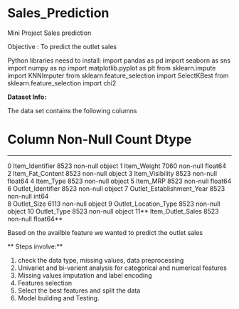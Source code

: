 # Sales_Prediction
Mini Project Sales prediction

Objective : To predict the outlet sales

Python libraries neesd to install:
import pandas as pd
import seaborn as sns
import numpy as np
import matplotlib.pyplot as plt
from sklearn.impute import KNNImputer
from sklearn.feature_selection import SelectKBest
from sklearn.feature_selection import chi2

**Dataset Info:**

The data set contains the following columns 
 #   Column                     Non-Null Count  Dtype  
---  ------                     --------------  -----  
 0   Item_Identifier            8523 non-null   object 
 1   Item_Weight                7060 non-null   float64
 2   Item_Fat_Content           8523 non-null   object 
 3   Item_Visibility            8523 non-null   float64
 4   Item_Type                  8523 non-null   object 
 5   Item_MRP                   8523 non-null   float64
 6   Outlet_Identifier          8523 non-null   object 
 7   Outlet_Establishment_Year  8523 non-null   int64  
 8   Outlet_Size                6113 non-null   object 
 9   Outlet_Location_Type       8523 non-null   object 
 10  Outlet_Type                8523 non-null   object 
 11**  Item_Outlet_Sales          8523 non-null   float64**

 Based on the availble feature we wanted to predict the outlet sales

** Steps involve:**
 1. check the data type, missing values, data preprocessing
 2. Univariet and bi-varient analysis for categorical and numerical features
 3. Missing values imputation and label encoding
 4. Features selection
 5. Select the best features and split the data
 6. Model building and Testing. 














